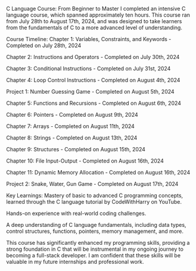 C Language Course: From Beginner to Master
I completed an intensive C language course, which spanned approximately ten hours. 
This course ran from July 28th to August 17th, 2024, and was designed to take learners from the fundamentals of C to a more advanced level of understanding.

Course Timeline:
Chapter 1: Variables, Constraints, and Keywords - Completed on July 28th, 2024

Chapter 2: Instructions and Operators - Completed on July 30th, 2024

Chapter 3: Conditional Instructions - Completed on July 31st, 2024

Chapter 4: Loop Control Instructions - Completed on August 4th, 2024

Project 1: Number Guessing Game - Completed on August 5th, 2024

Chapter 5: Functions and Recursions - Completed on August 6th, 2024

Chapter 6: Pointers - Completed on August 9th, 2024

Chapter 7: Arrays - Completed on August 11th, 2024

Chapter 8: Strings - Completed on August 13th, 2024

Chapter 9: Structures - Completed on August 15th, 2024

Chapter 10: File Input-Output - Completed on August 16th, 2024

Chapter 11: Dynamic Memory Allocation - Completed on August 16th, 2024

Project 2: Snake, Water, Gun Game - Completed on August 17th, 2024

Key Learnings:
Mastery of basic to advanced C programming concepts, learned through the C language tutorial by 
CodeWithHarry on YouTube.

Hands-on experience with real-world coding challenges.

A deep understanding of C language fundamentals, including data types, control structures, 
functions, pointers, memory management, and more.

This course has significantly enhanced my programming skills, providing a strong foundation in C
that will be instrumental in my ongoing journey to becoming a full-stack developer. I am confident 
that these skills will be valuable in my future internships and professional work.
